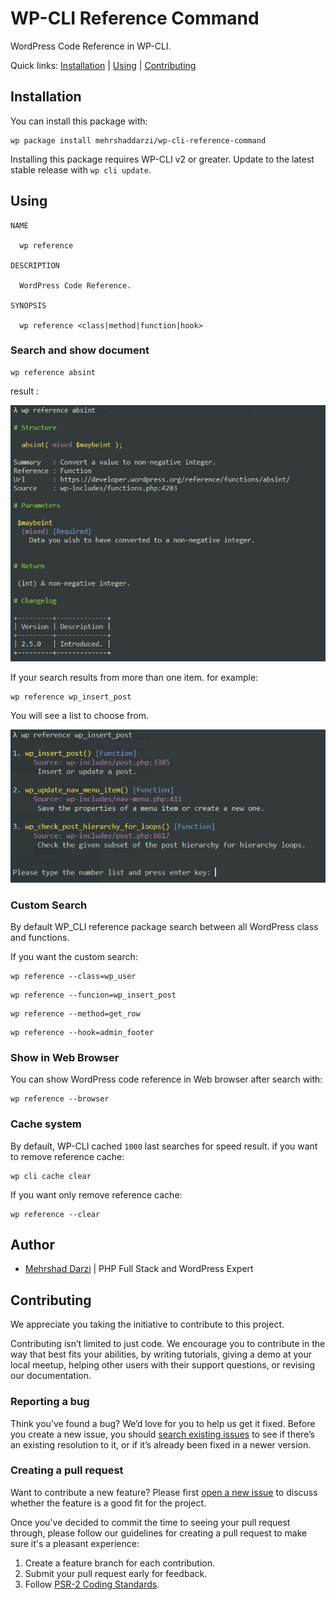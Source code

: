 # WP-CLI Reference Command

WordPress Code Reference in WP-CLI.

Quick links: [Installation](#installation) | [Using](#using) | [Contributing](#contributing)

## Installation

You can install this package with:

```console
wp package install mehrshaddarzi/wp-cli-reference-command
```

Installing this package requires WP-CLI v2 or greater. Update to the latest stable release with `wp cli update`.

## Using

```
NAME

  wp reference

DESCRIPTION

  WordPress Code Reference.

SYNOPSIS

  wp reference <class|method|function|hook>

```

### Search and show document

```console
wp reference absint
```
result :

![](https://raw.githubusercontent.com/mehrshaddarzi/wp-cli-reference-command/master/screenshot-1.jpg)


If your search results from more than one item.
for example:

````console
wp reference wp_insert_post
````

You will see a list to choose from.

![](https://raw.githubusercontent.com/mehrshaddarzi/wp-cli-reference-command/master/screenshot-2.jpg)

### Custom Search

By default WP_CLI reference package search between all WordPress class and functions.

If you want the custom search:

```console
wp reference --class=wp_user
```

```console
wp reference --funcion=wp_insert_post
```

```console
wp reference --method=get_row
```

```console
wp reference --hook=admin_footer
```


### Show in Web Browser

You can show WordPress code reference in Web browser after search with:

```console
wp reference --browser
```

### Cache system

By default, WP-CLI cached `1000` last searches for speed result. if you want to remove reference cache:

```console
wp cli cache clear
```

If you want only remove reference cache:

```console
wp reference --clear
```

## Author

- [Mehrshad Darzi](https://www.linkedin.com/in/mehrshaddarzi/) | PHP Full Stack and WordPress Expert

## Contributing

We appreciate you taking the initiative to contribute to this project.

Contributing isn’t limited to just code. We encourage you to contribute in the way that best fits your abilities, by writing tutorials, giving a demo at your local meetup, helping other users with their support questions, or revising our documentation.

### Reporting a bug

Think you’ve found a bug? We’d love for you to help us get it fixed.
Before you create a new issue, you should [search existing issues](https://github.com/mehrshaddarzi/wp-cli-reference-command/issues?q=label%3Abug%20) to see if there’s an existing resolution to it, or if it’s already been fixed in a newer version.

### Creating a pull request

Want to contribute a new feature? Please first [open a new issue](https://github.com/mehrshaddarzi/wp-cli-reference-command/issues/new) to discuss whether the feature is a good fit for the project.

Once you've decided to commit the time to seeing your pull request through, please follow our guidelines for creating a pull request to make sure it's a pleasant experience:

1. Create a feature branch for each contribution.
2. Submit your pull request early for feedback.
3. Follow [PSR-2 Coding Standards](http://www.php-fig.org/psr/psr-2/).
